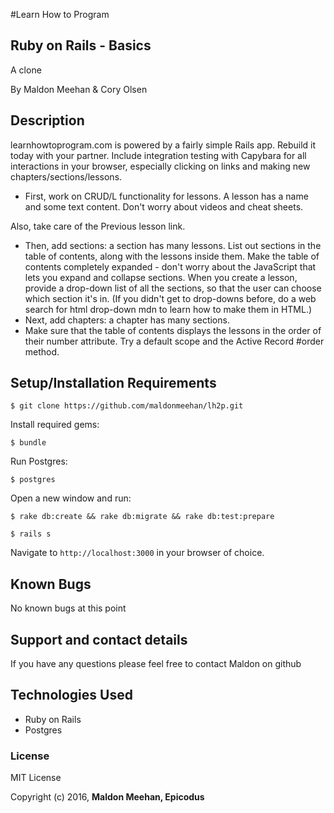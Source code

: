 #Learn How to Program

## Ruby on Rails - Basics

A clone  

By Maldon Meehan & Cory Olsen

## Description
learnhowtoprogram.com is powered by a fairly simple Rails app. Rebuild it today with your partner. Include integration testing with Capybara for all interactions in your browser, especially clicking on links and making new chapters/sections/lessons.

* First, work on CRUD/L functionality for lessons. A lesson has a name and some text content. Don't worry about videos and cheat sheets.

Also, take care of the Previous lesson link.

* Then, add sections: a section has many lessons. List out sections in the table of contents, along with the lessons inside them. Make the table of contents completely expanded - don't worry about the JavaScript that lets you expand and collapse sections. When you create a lesson, provide a drop-down list of all the sections, so that the user can choose which section it's in. (If you didn't get to drop-downs before, do a web search for html drop-down mdn to learn how to make them in HTML.)
* Next, add chapters: a chapter has many sections.
* Make sure that the table of contents displays the lessons in the order of their number attribute. Try a default scope and the Active Record #order method.

## Setup/Installation Requirements

```
$ git clone https://github.com/maldonmeehan/lh2p.git
```

Install required gems:
```
$ bundle
```

Run Postgres:
```
$ postgres
```

Open a new window and run:
```
$ rake db:create && rake db:migrate && rake db:test:prepare
```
```
$ rails s
```

Navigate to `http://localhost:3000` in your browser of choice.

## Known Bugs

No known bugs at this point

## Support and contact details

If you have any questions please feel free to contact Maldon on github

## Technologies Used

* Ruby on Rails
* Postgres

### License

MIT License

Copyright (c) 2016, **Maldon Meehan, Epicodus**
